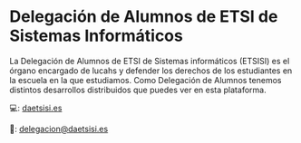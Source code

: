 # Delegación de Alumnos de ETSI de Sistemas Informáticos

La Delegación de Alumnos de ETSI de Sistemas informáticos (ETSISI) es el órgano encargado de lucahs y defender los derechos de los estudiantes en la escuela en la que estudiamos. Como Delegación de Alumnos tenemos distintos desarrollos distribuidos que puedes ver en esta plataforma.

💻: [daetsisi.es](https://daetsisi.es)

📩: [delegacion@daetsisi.es](mailto:delegacion@daetsisi.es)
